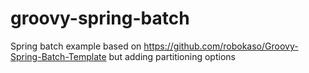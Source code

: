 # groovy-spring-batch
Spring batch example based on https://github.com/robokaso/Groovy-Spring-Batch-Template but adding partitioning options

